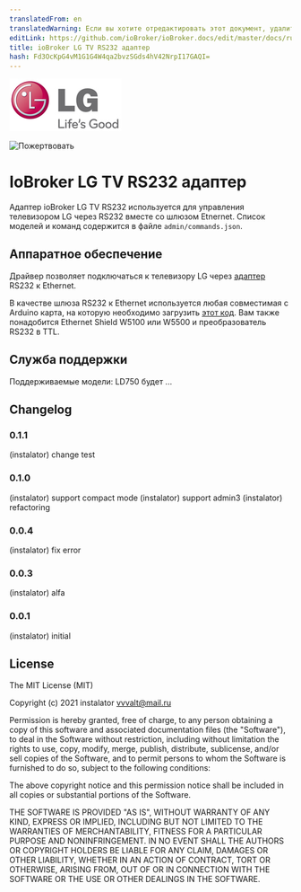 ```yaml
---
translatedFrom: en
translatedWarning: Если вы хотите отредактировать этот документ, удалите поле «translatedFrom», в противном случае этот документ будет снова автоматически переведен
editLink: https://github.com/ioBroker/ioBroker.docs/edit/master/docs/ru/adapterref/iobroker.lgtv-rs/README.md
title: ioBroker LG TV RS232 адаптер
hash: Fd3OcKpG4vM1G1G4W4qa2bvzSGds4hV42NrpI17GAQI=
---
```

![Логотип](../../../en/adapterref/iobroker.lgtv-rs/admin/lg_admin.png)

![Пожертвовать](https://img.shields.io/badge/Donate-PayPal-green.svg)

# IoBroker LG TV RS232 адаптер
Адаптер ioBroker LG TV RS232 используется для управления телевизором LG через RS232 вместе со шлюзом Etnernet.
Список моделей и команд содержится в файле `admin/commands.json`.

## Аппаратное обеспечение
Драйвер позволяет подключаться к телевизору LG через [адаптер](http://blog.instalator.ru/archives/744) RS232 к Ethernet.

В качестве шлюза RS232 к Ethernet используется любая совместимая с Arduino карта, на которую необходимо загрузить [этот код](https://github.com/stepansnigirev/ArduinoSerialToEthernet).
Вам также понадобится Ethernet Shield W5100 или W5500 и преобразователь RS232 в TTL.

## Служба поддержки
Поддерживаемые модели: LD750 будет ...

## Changelog

### 0.1.1
  (instalator) change test

### 0.1.0
  (instalator) support compact mode
  (instalator) support admin3
  (instalator) refactoring

### 0.0.4
  (instalator) fix error

### 0.0.3
  (instalator) alfa

### 0.0.1
  (instalator) initial

## License
The MIT License (MIT)

Copyright (c) 2021 instalator <vvvalt@mail.ru>

Permission is hereby granted, free of charge, to any person obtaining a copy
of this software and associated documentation files (the "Software"), to deal
in the Software without restriction, including without limitation the rights
to use, copy, modify, merge, publish, distribute, sublicense, and/or sell
copies of the Software, and to permit persons to whom the Software is
furnished to do so, subject to the following conditions:

The above copyright notice and this permission notice shall be included in all
copies or substantial portions of the Software.

THE SOFTWARE IS PROVIDED "AS IS", WITHOUT WARRANTY OF ANY KIND, EXPRESS OR
IMPLIED, INCLUDING BUT NOT LIMITED TO THE WARRANTIES OF MERCHANTABILITY,
FITNESS FOR A PARTICULAR PURPOSE AND NONINFRINGEMENT. IN NO EVENT SHALL THE
AUTHORS OR COPYRIGHT HOLDERS BE LIABLE FOR ANY CLAIM, DAMAGES OR OTHER
LIABILITY, WHETHER IN AN ACTION OF CONTRACT, TORT OR OTHERWISE, ARISING FROM,
OUT OF OR IN CONNECTION WITH THE SOFTWARE OR THE USE OR OTHER DEALINGS IN THE
SOFTWARE.
